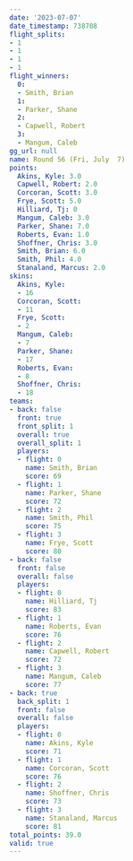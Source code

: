 ```yaml
---
date: '2023-07-07'
date_timestamp: 738708
flight_splits:
- 1
- 1
- 1
- 1
flight_winners:
  0:
  - Smith, Brian
  1:
  - Parker, Shane
  2:
  - Capwell, Robert
  3:
  - Mangum, Caleb
gg_url: null
name: Round 56 (Fri, July  7)
points:
  Akins, Kyle: 3.0
  Capwell, Robert: 2.0
  Corcoran, Scott: 3.0
  Frye, Scott: 5.0
  Hilliard, Tj: 0
  Mangum, Caleb: 3.0
  Parker, Shane: 7.0
  Roberts, Evan: 1.0
  Shoffner, Chris: 3.0
  Smith, Brian: 6.0
  Smith, Phil: 4.0
  Stanaland, Marcus: 2.0
skins:
  Akins, Kyle:
  - 16
  Corcoran, Scott:
  - 11
  Frye, Scott:
  - 2
  Mangum, Caleb:
  - 7
  Parker, Shane:
  - 17
  Roberts, Evan:
  - 8
  Shoffner, Chris:
  - 18
teams:
- back: false
  front: true
  front_split: 1
  overall: true
  overall_split: 1
  players:
  - flight: 0
    name: Smith, Brian
    score: 69
  - flight: 1
    name: Parker, Shane
    score: 72
  - flight: 2
    name: Smith, Phil
    score: 75
  - flight: 3
    name: Frye, Scott
    score: 80
- back: false
  front: false
  overall: false
  players:
  - flight: 0
    name: Hilliard, Tj
    score: 83
  - flight: 1
    name: Roberts, Evan
    score: 76
  - flight: 2
    name: Capwell, Robert
    score: 72
  - flight: 3
    name: Mangum, Caleb
    score: 77
- back: true
  back_split: 1
  front: false
  overall: false
  players:
  - flight: 0
    name: Akins, Kyle
    score: 71
  - flight: 1
    name: Corcoran, Scott
    score: 76
  - flight: 2
    name: Shoffner, Chris
    score: 73
  - flight: 3
    name: Stanaland, Marcus
    score: 81
total_points: 39.0
valid: true
---
```


